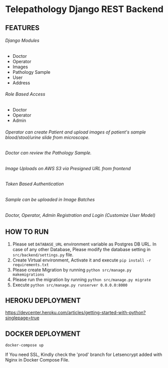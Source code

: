 # Telepathology Django REST Backend

## FEATURES

###### Django Modules

* Doctor
* Operator
* Images
* Pathology Sample
* User
* Address

###### Role Based Access

* Doctor
* Operator
* Admin

###### Operator can create Patient and upload images of patient's sample blood/stool/urine slide from microscope.

###### Doctor can review the Pathology Sample.

###### Image Uploads on AWS S3 via Presigned URL from frontend

###### Token Based Authentication

###### Sample can be uploaded in Image Batches

###### Doctor, Operator, Admin Registration and Login (Customize User Model)


## HOW TO RUN

1. Please set `DATABASE_URL` environment variable as Postgres DB URL. In case of any other Database, Please modify the database setting in `src/backend/settings.py` file.
2. Create Virtual environment, Activate it and execute `pip install -r requirements.txt`
3. Please create Migration by running `python src/manage.py makemigrations`
4. Please run the migration by running  `python src/manage.py migrate`
5. Execute `python src/manage.py runserver 0.0.0.0:8000`

## HEROKU DEPLOYMENT

https://devcenter.heroku.com/articles/getting-started-with-python?singlepage=true

## DOCKER DEPLOYMENT

`docker-compose up`

If You need SSL, Kindly check the 'prod' branch for Letsencrypt added with Nginx in Docker Compose File.
